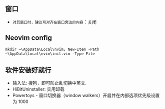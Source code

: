 ## 窗口

- `对其窗口时，建议可对齐在窗口旁边的内容`：关闭

## Neovim config

```
mkdir ~\AppData\Local\nvim; New-Item -Path ~\AppData\Local\nvim\init.vim -Type File
```

## 软件安装好就行

- 输入法: 搜狗，即可防止乱切换中英文.
- HiBitUninstaller: 实用卸载
- Powertoys - 窗口切换器（window walkers）开启并在内部选项优先级设置为 1000


